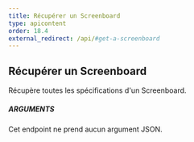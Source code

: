 ```yaml
---
title: Récupérer un Screenboard
type: apicontent
order: 18.4
external_redirect: /api/#get-a-screenboard
---
```


## Récupérer un Screenboard
Récupère toutes les spécifications d'un Screenboard.

##### ARGUMENTS

Cet endpoint ne prend aucun argument JSON.


